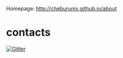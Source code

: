 Homepage:
http://cheburunix.github.io/about

# contacts

[![Gitter](https://badges.gitter.im/Join%20Chat.svg)](https://gitter.im/cheburunix/about?utm_source=badge&utm_medium=badge&utm_campaign=pr-badge&utm_content=badge)

